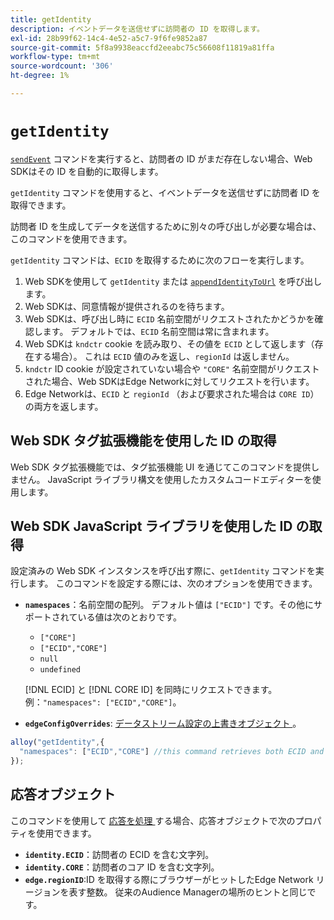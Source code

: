```yaml
---
title: getIdentity
description: イベントデータを送信せずに訪問者の ID を取得します。
exl-id: 28b99f62-14c4-4e52-a5c7-9f6fe9852a87
source-git-commit: 5f8a9938eaccfd2eeabc75c56608f11819a81ffa
workflow-type: tm+mt
source-wordcount: '306'
ht-degree: 1%

---
```


# `getIdentity`

[`sendEvent`](sendevent/overview.md) コマンドを実行すると、訪問者の ID がまだ存在しない場合、Web SDKはその ID を自動的に取得します。

`getIdentity` コマンドを使用すると、イベントデータを送信せずに訪問者 ID を取得できます。

訪問者 ID を生成してデータを送信するために別々の呼び出しが必要な場合は、このコマンドを使用できます。

`getIdentity` コマンドは、`ECID` を取得するために次のフローを実行します。

1. Web SDKを使用して `getIdentity` または [`appendIdentityToUrl`](appendidentitytourl.md) を呼び出します。
1. Web SDKは、同意情報が提供されるのを待ちます。
1. Web SDKは、呼び出し時に `ECID` 名前空間がリクエストされたかどうかを確認します。 デフォルトでは、`ECID` 名前空間は常に含まれます。
1. Web SDKは `kndctr` cookie を読み取り、その値を `ECID` として返します（存在する場合）。 これは `ECID` 値のみを返し、`regionId` は返しません。
1. `kndctr` ID cookie が設定されていない場合や `"CORE"` 名前空間がリクエストされた場合、Web SDKはEdge Networkに対してリクエストを行います。
1. Edge Networkは、`ECID` と `regionId` （および要求された場合は `CORE ID`）の両方を返します。

## Web SDK タグ拡張機能を使用した ID の取得

Web SDK タグ拡張機能では、タグ拡張機能 UI を通じてこのコマンドを提供しません。 JavaScript ライブラリ構文を使用したカスタムコードエディターを使用します。

## Web SDK JavaScript ライブラリを使用した ID の取得

設定済みの Web SDK インスタンスを呼び出す際に、`getIdentity` コマンドを実行します。 このコマンドを設定する際には、次のオプションを使用できます。

* **`namespaces`**：名前空間の配列。 デフォルト値は `["ECID"]` です。その他にサポートされている値は次のとおりです。
   * `["CORE"]`
   * `["ECID","CORE"]`
   * `null`
   * `undefined`

  [!DNL ECID] と [!DNL CORE ID] を同時にリクエストできます。 例：`"namespaces": ["ECID","CORE"]`。

* **`edgeConfigOverrides`**: [ データストリーム設定の上書きオブジェクト ](datastream-overrides.md)。

```js
alloy("getIdentity",{
  "namespaces": ["ECID","CORE"] //this command retrieves both ECID and CORE IDs.
});
```

## 応答オブジェクト

このコマンドを使用して [ 応答を処理 ](command-responses.md) する場合、応答オブジェクトで次のプロパティを使用できます。

* **`identity.ECID`**：訪問者の ECID を含む文字列。
* **`identity.CORE`**：訪問者のコア ID を含む文字列。
* **`edge.regionID`**:ID を取得する際にブラウザーがヒットしたEdge Network リージョンを表す整数。 従来のAudience Managerの場所のヒントと同じです。
